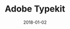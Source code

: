 ---
layout: site
title: "Adobe Typekit"
date: 2018-01-02
categories: [fortune-500]
version: 1.4.14
major: 1
minor: 4
patch: 14
slug: adobe-typekit
link: https://typekit.com/
submitter: lpolepeddi
permalink: /sites/:slug
---